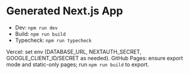 # Generated Next.js App

-   Dev: `npm run dev`
-   Build: `npm run build`
-   Typecheck: `npm run typecheck`

Vercel: set env (DATABASE_URL, NEXTAUTH_SECRET, GOOGLE_CLIENT_ID/SECRET as needed).
GitHub Pages: ensure export mode and static-only pages; run `npm run build` to export.
